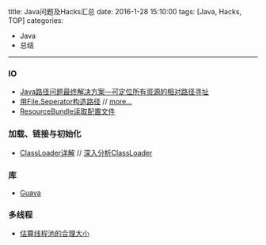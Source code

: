 title: Java问题及Hacks汇总
date: 2016-1-28 15:10:00
tags: [Java, Hacks, TOP]
categories: 
- Java
- 总结
---


### IO
- [Java路径问题最终解决方案—可定位所有资源的相对路径寻址](http://blog.csdn.net/shendl/article/details/1427475)
- [用File.Seperator构造路径](http://www.journaldev.com/851/java-file-separator-separatorchar-pathseparator-pathseparatorchar-explained-with-example) // [more...](http://www.mkyong.com/java/how-to-construct-a-file-path-in-java/)
- [ResourceBundle读取配置文件](http://tutorials.jenkov.com/java-internationalization/resourcebundle.html)

### 加载、链接与初始化
- [ClassLoader详解](https://www.ibm.com/developerworks/cn/java/j-lo-classloader/) // [深入分析ClassLoader](http://blog.csdn.net/xyang81/article/details/7292380)

### 库
- [Guava](http://www.cnblogs.com/peida/archive/2013/06/08/3120820.html)

### 多线程
- [估算线程池的合理大小](http://niklasschlimm.blogspot.jp/2012/03/threading-stories-about-robust-thread.html)
